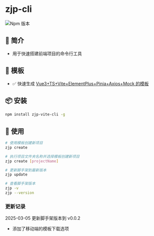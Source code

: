 # zjp-cli

![Npm 版本](https://img.shields.io/badge/zjp-cli_v0.0.1-green)

## 📖 简介

- 用于快速搭建前端项目的命令行工具

## 📕 模板

- ✅ 快速生成 [Vue3+TS+Vite+ElementPlus+Pinia+Axios+Mock 的模板](https://gitee.com/sohucw/admin-pro)

## 📦 安装

```bash
npm install zjp-vite-cli -g
```

## 🚩 使用

```bash
# 使用模板创建新项目
zjp create

# 执行项目文件夹名称并选择模板创建新项目
zjp create [projectName]

# 更新脚手架到最新版本
zjp update

# 查看脚手架版本
zjp -v
zjp --version

```

### 更新记录

2025-03-05 更新脚手架版本到 v0.0.2

- 添加了移动端的模板下载选项
